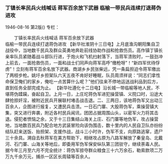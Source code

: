 ### 丁镇长率民兵火线喊话  蒋军百余放下武器  临榆一带民兵连续打退蒋伪进攻

1946-08-16
第2版()
专栏：

　　丁镇长率民兵火线喊话
    蒋军百余放下武器         
    临榆一带民兵连续打退蒋伪进攻
    【新华社淮阴十三日电】上月底渔沟朝阳集自卫战役中，当地数千民兵及群众英勇地奔赴前线协助作战和抢救伤员。高作镇丁镇长亲率队员紧随着战斗部队行进，于炮火和飞机扫射落下，当蒋军溃败时，一鼓劲冲上前去，一面抢救伤员，一面和战士们同声向蒋军高呼“缴枪呀”！“新四军优待俘虏”！立刻有蒋军百余名放下武器。商湖乡乡民张柴远，凭一条扁担迫令蒋军缴出了两枝步枪。姚圩乡担架队六天五夜不肯好好睡眠，队员周须祥说：“同志们拿性命保卫俺们的家乡，俺吃一点苦算什么呢？”他们往来不停地运送战利品到后方，直到任务全部完成为止。
    【新华社遵化十二日电】沿长城一带临榆等地人民，不堪蒋伪蹂躏，奋起自卫。上月一日，上庄坨蒋伪军进犯操营镇、义院口时，沿途大肆抢掠奸淫，被附近民兵开展联村堵击战击退。二、三两日，该地蒋伪军又出动三百余人，企图进行报复，又遭民兵击溃。一日石门寨、大股蒋伪军，乘操营镇大集，突又进行奔袭，附近各村民兵闻讯，团团占据周围山头，以密军火力将其击退。侵犯者愤恼之余，又于十三日集结山海关上庄、石门寨等地伪军，攻占操营地，当地数百民兵乃配合地方武装冒险向该伪围击，数十里内的人民自卫队亦纷纷结队赶来送饭、抬担架、支援作战，战斗三小时许，伪军不支，向原路逃窜，遗尸三十余具。溯自去秋蒋军在美方帮助下，相继攻占原为八路军解放了秦皇岛、北戴河、石门寨、山海关等地后，即委用军伪军保安纵队第三团驻守，继续荼毒人民。据今年三月至六月不完全统计：蒋伪军掠夺群众粮食三十六万余石，勒索款项二万万九千余万元，捕杀一区区长周辕等百余人。
